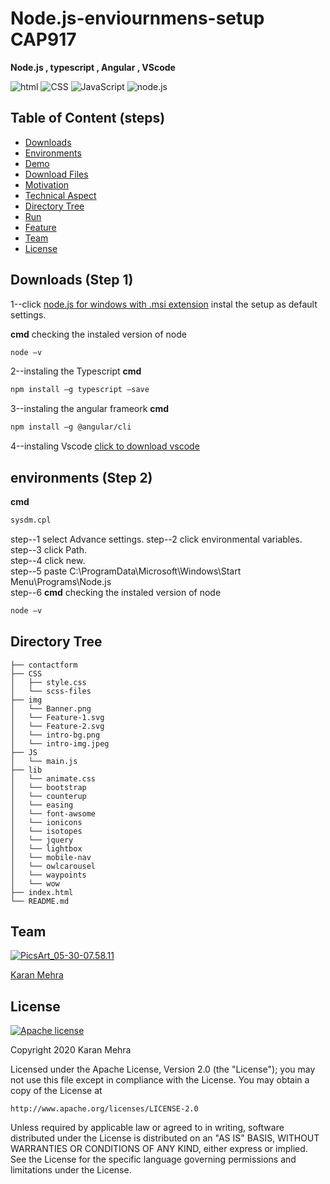 # Node.js-enviournmens-setup CAP917 
__Node.js , typescript  , Angular , VScode__



![html](https://img.shields.io/badge/language-html-blue.svg) ![CSS](https://img.shields.io/badge/design-CSS-brightgreen.svg) ![JavaScript](https://img.shields.io/badge/code-JavaScript-orange.svg)  ![node.js](https://img.shields.io/badge/framework-node.js-blue.svg)

## Table of Content (steps)
  * [Downloads](#downloads)
  * [Environments](#environments)
  * [Demo](#demo)
  * [Download Files](#download-files)
  * [Motivation](#motivation)
  * [Technical Aspect](#technical-aspect)
  * [Directory Tree](#directory-tree)
  * [Run](#run)
  * [Feature](#feature)
  * [Team](#team)
  * [License](#license)
  

## Downloads (Step 1)
1--click [node.js  for windows with .msi extension](https://nodejs.org/dist/v12.18.3/node-v12.18.3-x64.msi)
instal the setup as default settings.

 __cmd__
 checking the instaled version of node
 ```bash
node –v 
```
2--instaling the Typescript
 __cmd__
 ```bash
npm install –g typescript –save 
```
3--instaling the angular frameork
__cmd__
 ```bash
npm install –g @angular/cli 
```

4--instaling Vscode
[click to download vscode](
https://code.visualstudio.com/download#)

## environments (Step 2)
__cmd__
 ```bash
 sysdm.cpl
```
step--1 select Advance settings.
step--2 click environmental variables. 
step--3 click Path.   
step--4 click new.  
step--5 paste C:\ProgramData\Microsoft\Windows\Start Menu\Programs\Node.js  
step--6
 __cmd__
 checking the instaled version of node
 ```bash
node –v 
```

## Directory Tree 
```
├── contactform
├── CSS
│   ├── style.css
│   └── scss-files
├── img
│   └── Banner.png
│   └── Feature-1.svg
│   └── Feature-2.svg
│   └── intro-bg.png
│   └── intro-img.jpeg
├── JS
│   └── main.js
├── lib
│   └── animate.css
│   └── bootstrap
│   └── counterup
│   └── easing
│   └── font-awsome
│   └── ionicons
│   └── isotopes
│   └── jquery
│   └── lightbox
│   └── mobile-nav
│   └── owlcarousel
│   └── waypoints
│   └── wow
├── index.html
└── README.md

```


## Team
<a href="https://imgbb.com/"><img src="https://i.ibb.co/Fs4h7fZ/Pics-Art-05-30-07-58-11.jpg" alt="PicsArt_05-30-07.58.11" border="0">

[Karan Mehra](https://karanmehra7107.github.io/My-Portfolio/index.html)

## License
[![Apache license](https://img.shields.io/badge/license-apache-blue?style=for-the-badge&logo=appveyor)](http://www.apache.org/licenses/LICENSE-2.0e)

Copyright 2020 Karan Mehra

Licensed under the Apache License, Version 2.0 (the "License");
you may not use this file except in compliance with the License.
You may obtain a copy of the License at

    http://www.apache.org/licenses/LICENSE-2.0

Unless required by applicable law or agreed to in writing, software
distributed under the License is distributed on an "AS IS" BASIS,
WITHOUT WARRANTIES OR CONDITIONS OF ANY KIND, either express or implied.
See the License for the specific language governing permissions and
limitations under the License.





